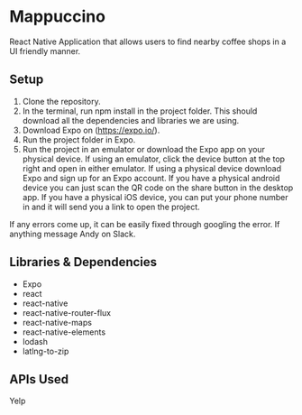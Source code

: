 # Mappuccino
React Native Application that allows users to find nearby coffee shops in a UI friendly manner.

## Setup
1. Clone the repository.
2. In the terminal, run npm install in the project folder. This should download all the dependencies and libraries we are using.
3. Download Expo on (https://expo.io/).
4. Run the project folder in Expo. 
5. Run the project in an emulator or download the Expo app on your physical device. If using an emulator, 
click the device button at the top right and open in either emulator. If using a physical device download Expo and sign up for
an Expo account. If you have a physical android device you can just scan the QR code on the share button in the desktop app.
If you have a physical iOS device, you can put your phone number in and it will send you a link to open the project.

If any errors come up, it can be easily fixed through googling the error. If anything message Andy on Slack. 

## Libraries & Dependencies
- Expo
- react
- react-native
- react-native-router-flux
- react-native-maps
- react-native-elements 
- lodash
- latlng-to-zip

## APIs Used
Yelp
